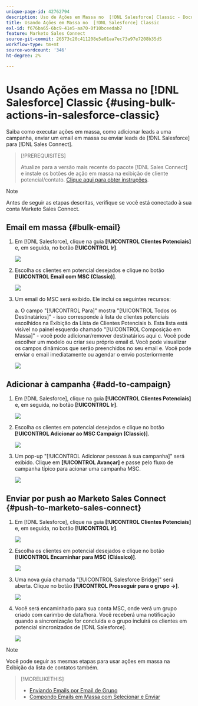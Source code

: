 ```yaml
---
unique-page-id: 42762794
description: Uso de Ações em Massa no  [!DNL Salesforce] Classic - Documentação do Marketo - Documentação do produto
title: Usando Ações em Massa no  [!DNL Salesforce] Classic
exl-id: f676ba65-6bc9-41e5-aa70-0f10bceedab7
feature: Marketo Sales Connect
source-git-commit: 26573c20c411208e5a01aa7ec73a97e7208b35d5
workflow-type: tm+mt
source-wordcount: '346'
ht-degree: 2%

---
```


# Usando Ações em Massa no [!DNL Salesforce] Classic {#using-bulk-actions-in-salesforce-classic}

Saiba como executar ações em massa, como adicionar leads a uma campanha, enviar um email em massa ou enviar leads de [!DNL Salesforce] para [!DNL Sales Connect].

>[!PREREQUISITES]
>
>Atualize para a versão mais recente do pacote [!DNL Sales Connect] e instale os botões de ação em massa na exibição de cliente potencial/contato. [Clique aqui para obter instruções](https://s3.amazonaws.com/tout-user-store/salesforce/assets/Marketo+Sales+Engage+For+Salesforce_+Installation+and+Success+Guide.pdf).

>[!NOTE]
>
>Antes de seguir as etapas descritas, verifique se você está conectado à sua conta Marketo Sales Connect.

## Email em massa {#bulk-email}

1. Em [!DNL Salesforce], clique na guia **[!UICONTROL Clientes Potenciais]** e, em seguida, no botão **[!UICONTROL Ir]**.

   ![](assets/one-5.png)

1. Escolha os clientes em potencial desejados e clique no botão **[!UICONTROL Email com MSC (Classic)]**.

   ![](assets/two-5.png)

1. Um email do MSC será exibido. Ele inclui os seguintes recursos:

   a. O campo &quot;[!UICONTROL Para]&quot; mostra &quot;[!UICONTROL Todos os Destinatários]&quot; - isso corresponde à lista de clientes potenciais escolhidos na Exibição da Lista de Clientes Potenciais
b. Esta lista está visível no painel esquerdo chamado &quot;[!UICONTROL Composição em Massa]&quot; - você pode adicionar/remover destinatários aqui
c. Você pode escolher um modelo ou criar seu próprio email
d. Você pode visualizar os campos dinâmicos que serão preenchidos no seu email
e. Você pode enviar o email imediatamente ou agendar o envio posteriormente

   ![](assets/three-4.png)

## Adicionar à campanha {#add-to-campaign}

1. Em [!DNL Salesforce], clique na guia **[!UICONTROL Clientes Potenciais]** e, em seguida, no botão **[!UICONTROL Ir]**.

   ![](assets/four-3.png)

1. Escolha os clientes em potencial desejados e clique no botão **[!UICONTROL Adicionar ao MSC Campaign (Classic)]**.

   ![](assets/five-3.png)

1. Um pop-up &quot;[!UICONTROL Adicionar pessoas à sua campanha]&quot; será exibido. Clique em **[!UICONTROL Avançar]** e passe pelo fluxo de campanha típico para acionar uma campanha MSC.

   ![](assets/six.png)

## Enviar por push ao Marketo Sales Connect {#push-to-marketo-sales-connect}

1. Em [!DNL Salesforce], clique na guia **[!UICONTROL Clientes Potenciais]** e, em seguida, no botão **[!UICONTROL Ir]**.

   ![](assets/seven-1.png)

1. Escolha os clientes em potencial desejados e clique no botão **[!UICONTROL Encaminhar para MSC (Clássico)]**.

   ![](assets/eight-1.png)

1. Uma nova guia chamada &quot;[!UICONTROL Salesforce Bridge]&quot; será aberta. Clique no botão **[!UICONTROL Prosseguir para o grupo →]**.

   ![](assets/nine-1.png)

1. Você será encaminhado para sua conta MSC, onde verá um grupo criado com carimbo de data/hora. Você receberá uma notificação quando a sincronização for concluída e o grupo incluirá os clientes em potencial sincronizados de [!DNL Salesforce].

   ![](assets/ten.png)

>[!NOTE]
>
>Você pode seguir as mesmas etapas para usar ações em massa na Exibição da lista de contatos também.

>[!MORELIKETHIS]
>
>* [Enviando Emails por Email de Grupo](/help/marketo/product-docs/marketo-sales-connect/email/using-the-compose-window/sending-emails-via-group-email.md)
>* [Compondo Emails em Massa com Selecionar e Enviar](/help/marketo/product-docs/marketo-sales-connect/email/using-the-compose-window/composing-bulk-emails-with-select-and-send.md#sending-emails)
